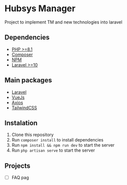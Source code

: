 # Hubsys Manager
Project to implement TM and new technologies into laravel

## Dependencies
- [PHP >=8.1](https://www.php.net/)
- [Composer](https://getcomposer.org/)
- [NPM](https://www.npmjs.com/)
- [Laravel >=10](https://laravel.com/docs/10.x/installation)

## Main packages
- [Laravel](https://laravel.com/)
- [VueJs](https://vuejs.org/)
- [Axios](https://axios-http.com/)
- [TailwindCSS](https://tailwindcss.com/)

## Instalation
1. Clone this repository
2. Run `composer install` to install dependencies
3. Run `npm install && npm run dev` to start the server
4. Run `php artisan serve` to start the server 

## Projects
- [ ] FAQ pag
